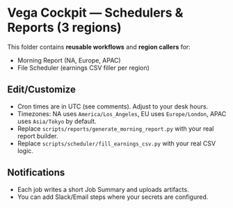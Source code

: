 # Vega Cockpit — Schedulers & Reports (3 regions)

This folder contains **reusable workflows** and **region callers** for:
- Morning Report (NA, Europe, APAC)
- File Scheduler (earnings CSV filler per region)

## Edit/Customize
- Cron times are in UTC (see comments). Adjust to your desk hours.
- Timezones: NA uses `America/Los_Angeles`, EU uses `Europe/London`, APAC uses `Asia/Tokyo` by default.
- Replace `scripts/reports/generate_morning_report.py` with your real report builder.
- Replace `scripts/scheduler/fill_earnings_csv.py` with your real CSV logic.

## Notifications
- Each job writes a short Job Summary and uploads artifacts.
- You can add Slack/Email steps where your secrets are configured.
